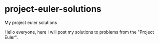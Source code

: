# project-euler-solutions
My project euler solutions

Hello everyone, here I will post my solutions to problems from the "Project Euler".

